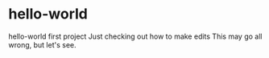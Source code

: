 # hello-world
hello-world first project
Just checking out how to make edits
This may go all wrong, but let's see.
